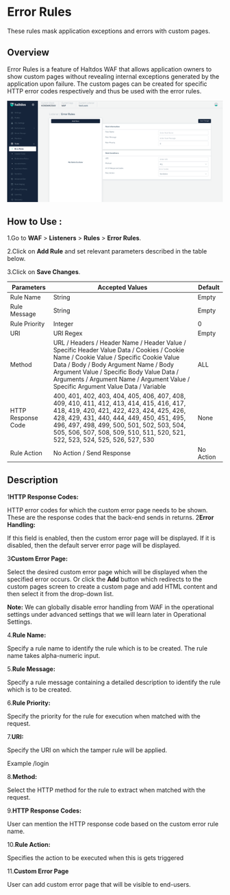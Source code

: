 # Error Rules
These rules mask application exceptions and errors with custom pages.

## Overview 
Error Rules is a feature of Haltdos WAF that allows application owners to show custom pages without revealing internal exceptions generated by the application upon failure. The custom pages can be created for specific HTTP error codes respectively and thus be used with the error rules.

![error rules](/img/waf/v2/error_rule.png)

## How to Use :
1.Go to **WAF** > **Listeners** > **Rules** > **Error Rules**.

2.Click on **Add Rule** and set relevant parameters described in the table below.

3.Click on **Save Changes**.

| Parameters | Accepted Values | Default |
| ----------- | ----------- |------------|
| Rule Name|String|Empty
Rule Message|String|Empty
Rule Priority|Integer|0
URI|URI Regex|Empty
Method|URL / Headers / Header Name / Header Value / Specific Header Value Data / Cookies / Cookie Name /  Cookie Value / Specific Cookie Value Data / Body / Body Argument Name / Body Argument Value / Specific Body Value Data / Arguments / Argument Name / Argument Value / Specific Argument Value Data / Variable|ALL
HTTP Response Code|400, 401, 402, 403, 404, 405, 406, 407, 408, 409, 410, 411, 412, 413, 414, 415, 416, 417, 418, 419, 420, 421, 422, 423, 424, 425, 426, 428, 429, 431, 440, 444, 449, 450, 451, 495, 496, 497, 498, 499, 500, 501, 502, 503, 504, 505, 506, 507, 508, 509, 510, 511, 520, 521, 522, 523, 524, 525, 526, 527, 530|None
Rule Action|No Action / Send Response|No Action


## Description

1**HTTP Response Codes:**

HTTP error codes for which the custom error page needs to be shown. These are the response codes that the back-end sends in returns.
2**Error Handling:**

If this field is enabled, then the custom error page will be displayed. If it is disabled, then the default server error page will be displayed.

3**Custom Error Page:**

Select the desired custom error page which will be displayed when the specified error occurs. Or click the **Add** button which redirects to the custom pages screen to create a custom page and add HTML content and then select it from the drop-down list.

**Note:** We can globally disable error handling from WAF in the operational settings under advanced settings that we will learn later in Operational Settings.

4.**Rule Name:**

Specify a rule name to identify the rule which is to be created. The rule name takes alpha-numeric input.

5.**Rule Message:**

Specify a rule message containing a detailed description to identify the rule which is to be created.

6.**Rule Priority:**

Specify the priority for the rule for execution when matched with the request.

7.**URI:**

Specify the URI on which the tamper rule will be applied.

Example /login

8.**Method:**

Select the HTTP method for the rule to extract when matched with the request.

9.**HTTP Response Codes:**

User can mention the HTTP response code based on the custom error rule name.

10.**Rule Action:**

Specifies the action to be executed when this is gets triggered

11.**Custom Error Page**

User can add custom error page that will be visible to end-users.